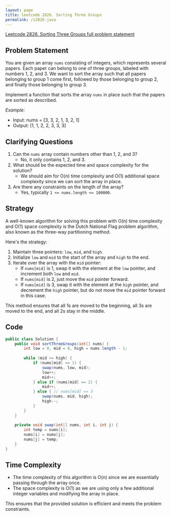 ```yaml
---
layout: page
title: leetcode 2826. Sorting Three Groups
permalink: /s2826-java
---
```

[Leetcode 2826. Sorting Three Groups full problem statement](https://algoadvance.github.io/algoadvance/l2826)
## Problem Statement

You are given an array `nums` consisting of integers, which represents several papers. Each paper can belong to one of three groups, labeled with numbers 1, 2, and 3. We want to sort the array such that all papers belonging to group 1 come first, followed by those belonging to group 2, and finally those belonging to group 3.

Implement a function that sorts the array `nums` in place such that the papers are sorted as described.

*Example:*
- Input: nums = [3, 3, 2, 1, 3, 2, 1]
- Output: [1, 1, 2, 2, 3, 3, 3]

## Clarifying Questions

1. Can the `nums` array contain numbers other than 1, 2, and 3?
   - No, it only contains 1, 2, and 3.
2. What should be the expected time and space complexity for the solution?
   - We should aim for O(n) time complexity and O(1) additional space complexity since we can sort the array in place.
3. Are there any constraints on the length of the array?
   - Yes, typically `1 <= nums.length <= 100000`.

## Strategy

A well-known algorithm for solving this problem with O(n) time complexity and O(1) space complexity is the Dutch National Flag problem algorithm, also known as the three-way partitioning method. 

Here's the strategy:
1. Maintain three pointers: `low`, `mid`, and `high`.
2. Initialize `low` and `mid` to the start of the array and `high` to the end.
3. Iterate over the array with the `mid` pointer:
   - If `nums[mid]` is 1, swap it with the element at the `low` pointer, and increment both `low` and `mid`.
   - If `nums[mid]` is 2, just move the `mid` pointer forward.
   - If `nums[mid]` is 3, swap it with the element at the `high` pointer, and decrement the `high` pointer, but do not move the `mid` pointer forward in this case.

This method ensures that all 1s are moved to the beginning, all 3s are moved to the end, and all 2s stay in the middle.

## Code

```java
public class Solution {
    public void sortThreeGroups(int[] nums) {
        int low = 0, mid = 0, high = nums.length - 1;
        
        while (mid <= high) {
            if (nums[mid] == 1) {
                swap(nums, low, mid);
                low++;
                mid++;
            } else if (nums[mid] == 2) {
                mid++;
            } else { // nums[mid] == 3
                swap(nums, mid, high);
                high--;
            }
        }
    }
    
    private void swap(int[] nums, int i, int j) {
        int temp = nums[i];
        nums[i] = nums[j];
        nums[j] = temp;
    }
}
```

## Time Complexity

- The time complexity of this algorithm is O(n) since we are essentially passing through the array once.
- The space complexity is O(1) as we are using only a few additional integer variables and modifying the array in place. 

This ensures that the provided solution is efficient and meets the problem constraints.